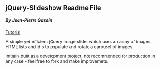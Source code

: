 ## jQuery-Slideshow Readme File
##### By Jean-Pierre Gassin

[Tutorial](http://jpgassin.com/blog/simple-slider-jquery)

A simple yet efficient jQuery image slider which uses an array of images,  HTML lists and id's to populate and rotate a carousel of images.

Initially built as a development project, not recommended for production in any case - feel free to fork and make improvemets.
